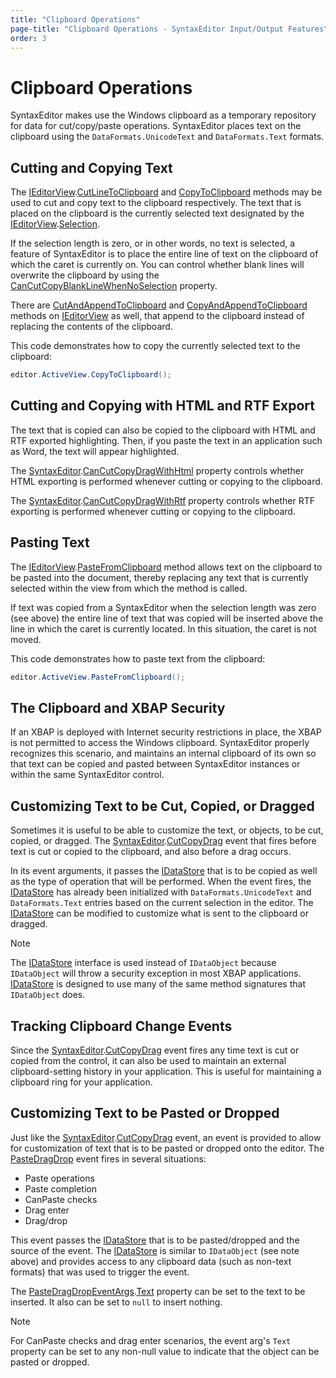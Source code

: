 ```yaml
---
title: "Clipboard Operations"
page-title: "Clipboard Operations - SyntaxEditor Input/Output Features"
order: 3
---
```

# Clipboard Operations

SyntaxEditor makes use the Windows clipboard as a temporary repository for data for cut/copy/paste operations. SyntaxEditor places text on the clipboard using the `DataFormats.UnicodeText` and `DataFormats.Text` formats.

## Cutting and Copying Text

The [IEditorView](xref:ActiproSoftware.Windows.Controls.SyntaxEditor.IEditorView).[CutLineToClipboard](xref:ActiproSoftware.Windows.Controls.SyntaxEditor.IEditorView.CutLineToClipboard*) and [CopyToClipboard](xref:ActiproSoftware.Windows.Controls.SyntaxEditor.IEditorView.CopyToClipboard*) methods may be used to cut and copy text to the clipboard respectively.  The text that is placed on the clipboard is the currently selected text designated by the [IEditorView](xref:ActiproSoftware.Windows.Controls.SyntaxEditor.IEditorView).[Selection](xref:ActiproSoftware.Windows.Controls.SyntaxEditor.IEditorView.Selection).

If the selection length is zero, or in other words, no text is selected, a feature of SyntaxEditor is to place the entire line of text on the clipboard of which the caret is currently on.  You can control whether blank lines will overwrite the clipboard by using the [CanCutCopyBlankLineWhenNoSelection](xref:ActiproSoftware.Windows.Controls.SyntaxEditor.SyntaxEditor.CanCutCopyBlankLineWhenNoSelection) property.

There are [CutAndAppendToClipboard](xref:ActiproSoftware.Windows.Controls.SyntaxEditor.IEditorView.CutAndAppendToClipboard*) and [CopyAndAppendToClipboard](xref:ActiproSoftware.Windows.Controls.SyntaxEditor.IEditorView.CopyAndAppendToClipboard*) methods on [IEditorView](xref:ActiproSoftware.Windows.Controls.SyntaxEditor.IEditorView) as well, that append to the clipboard instead of replacing the contents of the clipboard.

This code demonstrates how to copy the currently selected text to the clipboard:

```csharp
editor.ActiveView.CopyToClipboard();
```

## Cutting and Copying with HTML and RTF Export

The text that is copied can also be copied to the clipboard with HTML and RTF exported highlighting.  Then, if you paste the text in an application such as Word, the text will appear highlighted.

The [SyntaxEditor](xref:ActiproSoftware.Windows.Controls.SyntaxEditor.SyntaxEditor).[CanCutCopyDragWithHtml](xref:ActiproSoftware.Windows.Controls.SyntaxEditor.SyntaxEditor.CanCutCopyDragWithHtml) property controls whether HTML exporting is performed whenever cutting or copying to the clipboard.

The [SyntaxEditor](xref:ActiproSoftware.Windows.Controls.SyntaxEditor.SyntaxEditor).[CanCutCopyDragWithRtf](xref:ActiproSoftware.Windows.Controls.SyntaxEditor.SyntaxEditor.CanCutCopyDragWithRtf) property controls whether RTF exporting is performed whenever cutting or copying to the clipboard.

## Pasting Text

The [IEditorView](xref:ActiproSoftware.Windows.Controls.SyntaxEditor.IEditorView).[PasteFromClipboard](xref:ActiproSoftware.Windows.Controls.SyntaxEditor.IEditorView.PasteFromClipboard*) method allows text on the clipboard to be pasted into the document, thereby replacing any text that is currently selected within the view from which the method is called.

If text was copied from a SyntaxEditor when the selection length was zero (see above) the entire line of text that was copied will be inserted above the line in which the caret is currently located. In this situation, the caret is not moved.

This code demonstrates how to paste text from the clipboard:

```csharp
editor.ActiveView.PasteFromClipboard();
```

## The Clipboard and XBAP Security

If an XBAP is deployed with Internet security restrictions in place, the XBAP is not permitted to access the Windows clipboard.  SyntaxEditor properly recognizes this scenario, and maintains an internal clipboard of its own so that text can be copied and pasted between SyntaxEditor instances or within the same SyntaxEditor control.

## Customizing Text to be Cut, Copied, or Dragged

Sometimes it is useful to be able to customize the text, or objects, to be cut, copied, or dragged.  The [SyntaxEditor](xref:ActiproSoftware.Windows.Controls.SyntaxEditor.SyntaxEditor).[CutCopyDrag](xref:ActiproSoftware.Windows.Controls.SyntaxEditor.SyntaxEditor.CutCopyDrag) event that fires before text is cut or copied to the clipboard, and also before a drag occurs.

In its event arguments, it passes the [IDataStore](xref:ActiproSoftware.Windows.Controls.SyntaxEditor.IDataStore) that is to be copied as well as the type of operation that will be performed.  When the event fires, the [IDataStore](xref:ActiproSoftware.Windows.Controls.SyntaxEditor.IDataStore) has already been initialized with `DataFormats.UnicodeText` and `DataFormats.Text` entries based on the current selection in the editor.  The [IDataStore](xref:ActiproSoftware.Windows.Controls.SyntaxEditor.IDataStore) can be modified to customize what is sent to the clipboard or dragged.

> [!NOTE]
> The [IDataStore](xref:ActiproSoftware.Windows.Controls.SyntaxEditor.IDataStore) interface is used instead of `IDataObject` because `IDataObject` will throw a security exception in most XBAP applications. [IDataStore](xref:ActiproSoftware.Windows.Controls.SyntaxEditor.IDataStore) is designed to use many of the same method signatures that `IDataObject` does.

## Tracking Clipboard Change Events

Since the [SyntaxEditor](xref:ActiproSoftware.Windows.Controls.SyntaxEditor.SyntaxEditor).[CutCopyDrag](xref:ActiproSoftware.Windows.Controls.SyntaxEditor.SyntaxEditor.CutCopyDrag) event fires any time text is cut or copied from the control, it can also be used to maintain an external clipboard-setting history in your application.  This is useful for maintaining a clipboard ring for your application.

## Customizing Text to be Pasted or Dropped

Just like the [SyntaxEditor](xref:ActiproSoftware.Windows.Controls.SyntaxEditor.SyntaxEditor).[CutCopyDrag](xref:ActiproSoftware.Windows.Controls.SyntaxEditor.SyntaxEditor.CutCopyDrag) event, an event is provided to allow for customization of text that is to be pasted or dropped onto the editor.  The [PasteDragDrop](xref:ActiproSoftware.Windows.Controls.SyntaxEditor.SyntaxEditor.PasteDragDrop) event fires in several situations:

- Paste operations
- Paste completion
- CanPaste checks
- Drag enter
- Drag/drop

This event passes the [IDataStore](xref:ActiproSoftware.Windows.Controls.SyntaxEditor.IDataStore) that is to be pasted/dropped and the source of the event.  The [IDataStore](xref:ActiproSoftware.Windows.Controls.SyntaxEditor.IDataStore) is similar to `IDataObject` (see note above) and provides access to any clipboard data (such as non-text formats) that was used to trigger the event.

The [PasteDragDropEventArgs](xref:ActiproSoftware.Windows.Controls.SyntaxEditor.PasteDragDropEventArgs).[Text](xref:ActiproSoftware.Windows.Controls.SyntaxEditor.PasteDragDropEventArgs.Text) property can be set to the text to be inserted.  It also can be set to `null` to insert nothing.

> [!NOTE]
> For CanPaste checks and drag enter scenarios, the event arg's `Text` property can be set to any non-null value to indicate that the object can be pasted or dropped.

